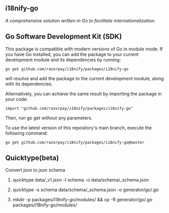 ## i18nify-go
_A comprehensive solution written in Go to facilitate internationalization._

## Go Software Development Kit (SDK)

This package is compatible with modern versions of Go in module mode. If you have Go installed, you can add the package to your current development module and its dependencies by running:

`go get github.com/razorpay/i18nify/packages/i18nify-go`

will resolve and add the package to the current development module, along with its dependencies.

Alternatively, you can achieve the same result by importing the package in your code:

`import "github.com/razorpay/i18nify/packages/i18nify-go"`

Then, run go get without any parameters.

To use the latest version of this repository's main branch, execute the following command:

`go get github.com/razorpay/i18nify/packages/i18nify-go@master`



## Quicktype(beta)
Convert json to json schema
1. quicktype data/<attribute>_v1.json -l schema -o data/schema/<attribute>_schema.json


2. quicktype -s schema data/schema/<attribute>_schema.json -o generator/go/<attribute>.go
3. mkdir -p packages/i18nify-go/modules/<attribute> && cp -R generator/go/<attribute>.go packages/i18nify-go/modules/<attribute>
